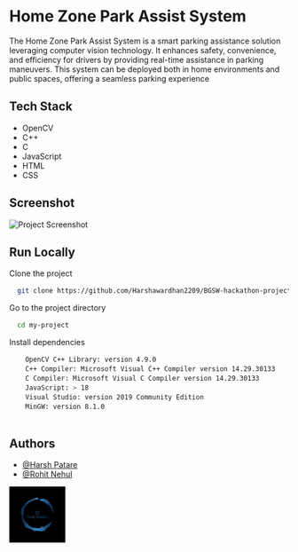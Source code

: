 
# Home Zone Park Assist System

The Home Zone Park Assist System is a smart parking assistance solution leveraging computer vision technology. It enhances safety, convenience, and efficiency for drivers by providing real-time assistance in parking maneuvers. This system can be deployed both in home environments and public spaces, offering a seamless parking experience


## Tech Stack

- OpenCV
- C++
- C
- JavaScript
- HTML
- CSS

## Screenshot

![Project Screenshot](screenshot.png)


## Run Locally

Clone the project

```bash
  git clone https://github.com/Harshawardhan2209/BGSW-hackathon-project-Home-Zone-Park-Assist
```

Go to the project directory

```bash
  cd my-project
```

Install dependencies

```bash
    OpenCV C++ Library: version 4.9.0
    C++ Compiler: Microsoft Visual C++ Compiler version 14.29.30133
    C Compiler: Microsoft Visual C Compiler version 14.29.30133
    JavaScript: > 18
    Visual Studio: version 2019 Community Edition
    MinGW: version 8.1.0
  
```

## Authors

- [@Harsh Patare](https://www.github.com/Harshawardhan2209)
- [@Rohit Nehul](https://github.com/rohit04nehul)

<img src="logo.png" alt="logo" style="width:20%;">
